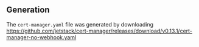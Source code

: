 ## Generation
The `cert-manager.yaml` file was generated by downloading https://github.com/jetstack/cert-manager/releases/download/v0.13.1/cert-manager-no-webhook.yaml